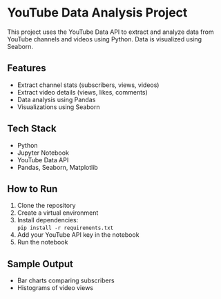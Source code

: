 # YouTube Data Analysis Project

This project uses the YouTube Data API to extract and analyze data from YouTube channels and videos using Python. Data is visualized using Seaborn.

## Features

- Extract channel stats (subscribers, views, videos)
- Extract video details (views, likes, comments)
- Data analysis using Pandas
- Visualizations using Seaborn

## Tech Stack

- Python
- Jupyter Notebook
- YouTube Data API
- Pandas, Seaborn, Matplotlib

## How to Run

1. Clone the repository
2. Create a virtual environment
3. Install dependencies:  
   `pip install -r requirements.txt`
4. Add your YouTube API key in the notebook
5. Run the notebook

## Sample Output

- Bar charts comparing subscribers
- Histograms of video views
